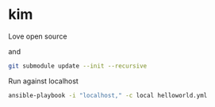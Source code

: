 # kim

Love open source

and
```bash
git submodule update --init --recursive
```

Run against localhost
```bash
ansible-playbook -i "localhost," -c local helloworld.yml
```
